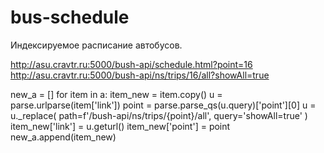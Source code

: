 # bus-schedule
Индексируемое расписание автобусов.

http://asu.cravtr.ru:5000/bush-api/schedule.html?point=16
http://asu.cravtr.ru:5000/bush-api/ns/trips/16/all?showAll=true
    
new_a = []
for item in a:
    item_new = item.copy()
    u = parse.urlparse(item['link'])
    point = parse.parse_qs(u.query)['point'][0]
    u = u._replace(
        path=f'/bush-api/ns/trips/{point}/all',
        query='showAll=true'
    )
    item_new['link'] = u.geturl()
    item_new['point'] = point
    new_a.append(item_new)